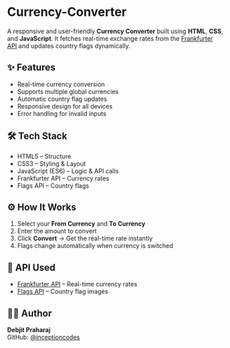 # Currency-Converter

<p>
A responsive and user-friendly <strong>Currency Converter</strong> built using 
<strong>HTML</strong>, <strong>CSS</strong>, and <strong>JavaScript</strong>. 
It fetches real-time exchange rates from the 
<a href="https://www.frankfurter.app/">Frankfurter API</a> 
and updates country flags dynamically.
</p>

<h2>✨ Features</h2>
<ul>
  <li>Real-time currency conversion</li>
  <li>Supports multiple global currencies</li>
  <li>Automatic country flag updates</li>
  <li>Responsive design for all devices</li>
  <li>Error handling for invalid inputs</li>
</ul>

<h2>🛠 Tech Stack</h2>
<ul>
  <li>HTML5 – Structure</li>
  <li>CSS3 – Styling & Layout</li>
  <li>JavaScript (ES6) – Logic & API calls</li>
  <li>Frankfurter API – Currency rates</li>
  <li>Flags API – Country flags</li>
</ul>

<h2>⚙ How It Works</h2>
<ol>
  <li>Select your <strong>From Currency</strong> and <strong>To Currency</strong></li>
  <li>Enter the amount to convert</li>
  <li>Click <strong>Convert</strong> → Get the real-time rate instantly</li>
  <li>Flags change automatically when currency is switched</li>
</ol>

<h2>📡 API Used</h2>
<ul>
  <li><a href="https://www.frankfurter.app/">Frankfurter API</a> – Real-time currency rates</li>
  <li><a href="https://flagsapi.com/">Flags API</a> – Country flag images</li>
</ul>

<h2>👨‍💻 Author</h2>
<p>
<strong>Debjit Praharaj</strong><br>
GitHub: <a href="https://github.com/inceptioncodes">@inceptioncodes</a><br>
</p>

